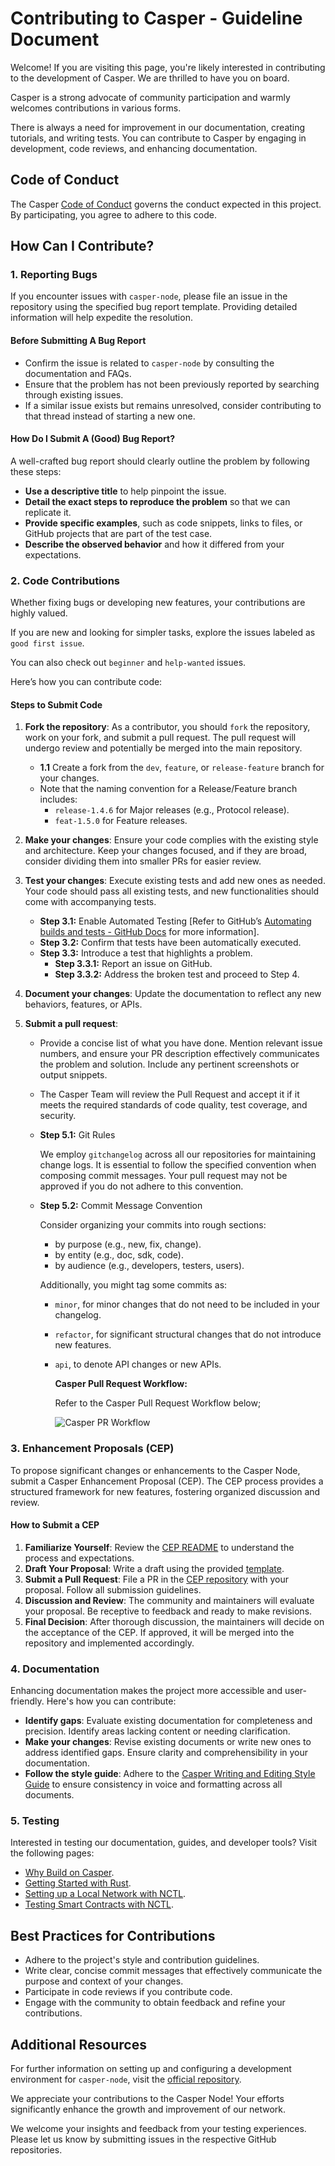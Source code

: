 <!-- markdownlint-disable MD033 MD013 -->
# Contributing to Casper - Guideline Document

Welcome! If you are visiting this page, you're likely interested in contributing to the development of Casper. We are thrilled to have you on board.

Casper is a strong advocate of community participation and warmly welcomes contributions in various forms.

There is always a need for improvement in our documentation, creating tutorials, and writing tests. You can contribute to Casper by engaging in development, code reviews, and enhancing documentation.

## Code of Conduct

The Casper [Code of Conduct](https://github.com/casper-ecosystem/.github/blob/main/profile/CODE_OF_CONDUCT.md) governs the conduct expected in this project. By participating, you agree to adhere to this code.

## How Can I Contribute?

### 1. Reporting Bugs

If you encounter issues with `casper-node`, please file an issue in the repository using the specified bug report template. Providing detailed information will help expedite the resolution.

#### Before Submitting A Bug Report

- Confirm the issue is related to `casper-node` by consulting the documentation and FAQs.
- Ensure that the problem has not been previously reported by searching through existing issues.
- If a similar issue exists but remains unresolved, consider contributing to that thread instead of starting a new one.

#### How Do I Submit A (Good) Bug Report?

A well-crafted bug report should clearly outline the problem by following these steps:

- **Use a descriptive title** to help pinpoint the issue.
- **Detail the exact steps to reproduce the problem** so that we can replicate it.
- **Provide specific examples**, such as code snippets, links to files, or GitHub projects that are part of the test case.
- **Describe the observed behavior** and how it differed from your expectations.

### 2. Code Contributions

Whether fixing bugs or developing new features, your contributions are highly valued.

If you are new and looking for simpler tasks, explore the issues labeled as `good first issue`.

You can also check out `beginner` and `help-wanted` issues.

Here’s how you can contribute code:

#### Steps to Submit Code

1. **Fork the repository**: As a contributor, you should `fork` the repository, work on your fork, and submit a pull request. The pull request will undergo review and potentially be merged into the main repository.

   - **1.1** Create a fork from the `dev`, `feature`, or `release-feature` branch for your changes.
   - Note that the naming convention for a Release/Feature branch includes:
     - `release-1.4.6` for Major releases (e.g., Protocol release).
     - `feat-1.5.0` for Feature releases.

2. **Make your changes**: Ensure your code complies with the existing style and architecture. Keep your changes focused, and if they are broad, consider dividing them into smaller PRs for easier review.
3. **Test your changes**: Execute existing tests and add new ones as needed. Your code should pass all existing tests, and new functionalities should come with accompanying tests.
   - **Step 3.1:** Enable Automated Testing [Refer to GitHub’s [Automating builds and tests - GitHub Docs](https://docs.github.com/en/actions/automating-builds-and-tests) for more information].
   - **Step 3.2:** Confirm that tests have been automatically executed.
   - **Step 3.3:** Introduce a test that highlights a problem.
     - **Step 3.3.1:** Report an issue on GitHub.
     - **Step 3.3.2:** Address the broken test and proceed to Step 4.
4. **Document your changes**: Update the documentation to reflect any new behaviors, features, or APIs.
5. **Submit a pull request**: 
   - Provide a concise list of what you have done. Mention relevant issue numbers, and ensure your PR description effectively communicates the problem and solution. Include any pertinent screenshots or output snippets.
   - The Casper Team will review the Pull Request and accept it if it meets the required standards of code quality, test coverage, and security.

   - **Step 5.1:** Git Rules

       We employ `gitchangelog` across all our repositories for maintaining change logs. It is essential to follow the specified convention when composing commit messages. Your pull request may not be approved if you do not adhere to this convention.

   - **Step 5.2:** Commit Message Convention
     
       Consider organizing your commits into rough sections:
     - by purpose (e.g., new, fix, change).
     - by entity (e.g., doc, sdk, code).
     - by audience (e.g., developers, testers, users).
     
     Additionally, you might tag some commits as:
     - `minor`, for minor changes that do not need to be included in your changelog.
     - `refactor`, for significant structural changes that do not introduce new features.
     - `api`, to denote API changes or new APIs.

        **Casper Pull Request Workflow:**

        Refer to the Casper Pull Request Workflow below;

        ![Casper PR Workflow](/casper-node/images/casper_pull_request_flow.png)

### 3. Enhancement Proposals (CEP)

To propose significant changes or enhancements to the Casper Node, submit a Casper Enhancement Proposal (CEP). The CEP process provides a structured framework for new features, fostering organized discussion and review.

#### How to Submit a CEP

1. **Familiarize Yourself**: Review the [CEP README](https://github.com/casper-network/ceps/blob/main/README.md) to understand the process and expectations.
2. **Draft Your Proposal**: Write a draft using the provided [template](https://github.com/casper-network/ceps/blob/main/0000-template.md).
3. **Submit a Pull Request**: File a PR in the [CEP repository](https://github.com/casper-network/ceps) with your proposal. Follow all submission guidelines.
4. **Discussion and Review**: The community and maintainers will evaluate your proposal. Be receptive to feedback and ready to make revisions.
5. **Final Decision**: After thorough discussion, the maintainers will decide on the acceptance of the CEP. If approved, it will be merged into the repository and implemented accordingly.

### 4. Documentation

Enhancing documentation makes the project more accessible and user-friendly. Here's how you can contribute:

- **Identify gaps**: Evaluate existing documentation for completeness and precision. Identify areas lacking content or needing clarification.
- **Make your changes**: Revise existing documents or write new ones to address identified gaps. Ensure clarity and comprehensibility in your documentation.
- **Follow the style guide**: Adhere to the [Casper Writing and Editing Style Guide](https://github.com/casper-network/docs/blob/dev/writing-style-guide) to ensure consistency in voice and formatting across all documents.

### 5. Testing

Interested in testing our documentation, guides, and developer tools? Visit the following pages:

- [Why Build on Casper](https://docs.casper.network/resources/build-on-casper/introduction/).
- [Getting Started with Rust](https://docs.casper.network/developers/writing-onchain-code/getting-started/).
- [Setting up a Local Network with NCTL](https://docs.casper.network/developers/dapps/setup-nctl/).
- [Testing Smart Contracts with NCTL](https://docs.casper.network/developers/dapps/nctl-test/).

## Best Practices for Contributions

- Adhere to the project's style and contribution guidelines.
- Write clear, concise commit messages that effectively communicate the purpose and context of your changes.
- Participate in code reviews if you contribute code.
- Engage with the community to obtain feedback and refine your contributions.

## Additional Resources

For further information on setting up and configuring a development environment for `casper-node`, visit the [official repository](https://github.com/casper-network/casper-node).

We appreciate your contributions to the Casper Node! Your efforts significantly enhance the growth and improvement of our network.

We welcome your insights and feedback from your testing experiences. Please let us know by submitting issues in the respective GitHub repositories.
